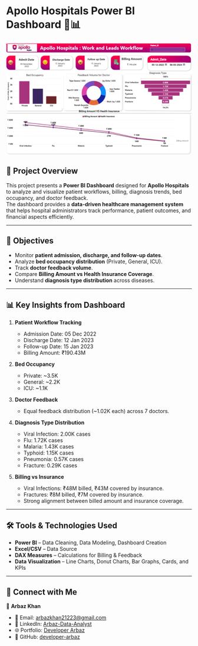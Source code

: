 # Apollo Hospitals Power BI Dashboard 🏥📊

![Apollo Hospitals Dashboard](Apollo%20Healtcare%20Hospitals%20Deshboard.png)

## 📌 Project Overview
This project presents a **Power BI Dashboard** designed for **Apollo Hospitals** to analyze and visualize patient workflows, billing, diagnosis trends, bed occupancy, and doctor feedback.  
The dashboard provides a **data-driven healthcare management system** that helps hospital administrators track performance, patient outcomes, and financial aspects efficiently.

---

## 🎯 Objectives
- Monitor **patient admission, discharge, and follow-up dates**.  
- Analyze **bed occupancy distribution** (Private, General, ICU).  
- Track **doctor feedback volume**.  
- Compare **Billing Amount vs Health Insurance Coverage**.  
- Understand **diagnosis type distribution** across diseases.  

---

## 📊 Key Insights from Dashboard
1. **Patient Workflow Tracking**
   - Admission Date: 05 Dec 2022  
   - Discharge Date: 12 Jan 2023  
   - Follow-up Date: 15 Jan 2023  
   - Billing Amount: ₹190.43M  

2. **Bed Occupancy**
   - Private: ~3.5K  
   - General: ~2.2K  
   - ICU: ~1.1K  

3. **Doctor Feedback**
   - Equal feedback distribution (~1.02K each) across 7 doctors.  

4. **Diagnosis Type Distribution**
   - Viral Infection: 2.00K cases  
   - Flu: 1.72K cases  
   - Malaria: 1.43K cases  
   - Typhoid: 1.15K cases  
   - Pneumonia: 0.57K cases  
   - Fracture: 0.29K cases  

5. **Billing vs Insurance**
   - Viral Infections: ₹48M billed, ₹43M covered by insurance.  
   - Fractures: ₹8M billed, ₹7M covered by insurance.  
   - Strong alignment between billed amount and insurance coverage.  

---

## 🛠 Tools & Technologies Used
- **Power BI** – Data Cleaning, Data Modeling, Dashboard Creation  
- **Excel/CSV** – Data Source  
- **DAX Measures** – Calculations for Billing & Feedback  
- **Data Visualization** – Line Charts, Donut Charts, Bar Graphs, Cards, and KPIs  

---

## 🤝 Connect with Me
👤 **Arbaz Khan**  
- 📧 Email: [arbazkhan21223@gmail.com](mailto:arbazkhan21223@gmail.com)  
- 💼 LinkedIn: [Arbaz-Data-Analyst](https://www.linkedin.com/in/arbaz-data-analyst/)  
- 🌐 Portfolio: [Developer Arbaz](https://developer-arbaz.github.io/developerarbaz.github.io/)  
- 🐙 GitHub: [developer-arbaz](https://github.com/developer-arbaz)  
